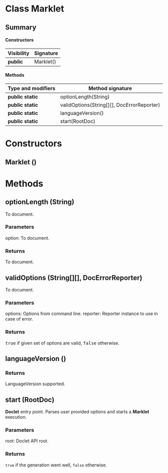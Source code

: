 Class Marklet
=============
Summary
-------
#### Constructors
| Visibility | Signature |
| ---------- | --------- |
| **public** | Marklet() |
#### Methods
| Type and modifiers | Method signature                           |
| ------------------ | ------------------------------------------ |
| **public static**  | optionLength(String)                       |
| **public static**  | validOptions(String[][], DocErrorReporter) |
| **public static**  | languageVersion()                          |
| **public static**  | start(RootDoc)                             |

Constructors
============
Marklet ()
----------


Methods
=======
optionLength (String)
---------------------
To document.
### Parameters
option: To document.

### Returns
To document.

validOptions (String[][], DocErrorReporter)
-------------------------------------------
To document.
### Parameters
options: Options from command line.
reporter: Reporter instance to use in case of error.

### Returns
<tt>true</tt> if given set of options are valid, <tt>false</tt> otherwise.

languageVersion ()
------------------

### Returns
LanguageVersion supported.

start (RootDoc)
---------------
**Doclet** entry point. Parses user provided options and starts a **Marklet** execution.
### Parameters
root: Doclet API root.

### Returns
``true`` if the generation went well, ``false`` otherwise.


